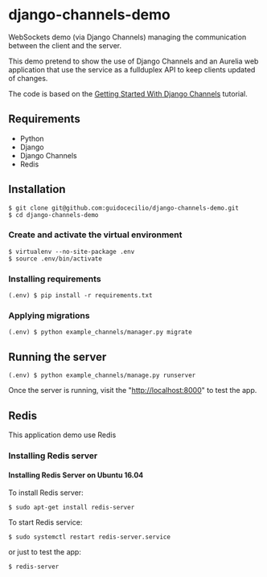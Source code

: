 # django-channels-demo
WebSockets demo (via Django Channels) managing the communication between the client and the server.

This demo pretend to show the use of Django Channels and an Aurelia web application that use the service as 
a fullduplex API to keep clients updated of changes.

The code is based on the [Getting Started With Django Channels](https://realpython.com/blog/python/getting-started-with-django-channels/)
tutorial.

## Requirements
* Python
* Django
* Django Channels
* Redis


## Installation

```shell
$ git clone git@github.com:guidocecilio/django-channels-demo.git
$ cd django-channels-demo
```

### Create and activate the virtual environment
```shell
$ virtualenv --no-site-package .env
$ source .env/bin/activate
```
### Installing requirements
```shell
(.env) $ pip install -r requirements.txt
```

### Applying migrations
```shell
(.env) $ python example_channels/manager.py migrate
```

## Running the server
```shell
(.env) $ python example_channels/manage.py runserver
```
Once the server is running, visit the "[http://localhost:8000](http://localhost:8000)" to test the app.

## Redis
This application demo use Redis

### Installing Redis server
#### Installing Redis Server on Ubuntu 16.04
To install Redis server:
```shell
$ sudo apt-get install redis-server
```

To start Redis service:
```shell
$ sudo systemctl restart redis-server.service
```
or just to test the app:
```shell
$ redis-server
```










